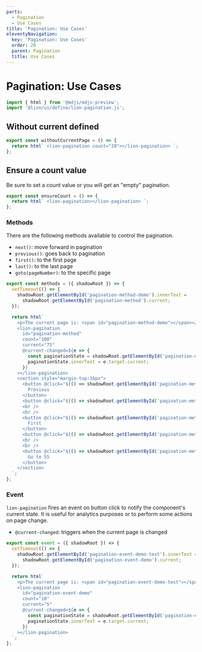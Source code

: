 ```yaml
---
parts:
  - Pagination
  - Use Cases
title: 'Pagination: Use Cases'
eleventyNavigation:
  key: 'Pagination: Use Cases'
  order: 20
  parent: Pagination
  title: Use Cases
---
```

# Pagination: Use Cases

```js script
import { html } from '@mdjs/mdjs-preview';
import '@lion/ui/define/lion-pagination.js';
```

## Without current defined

```js preview-story
export const withoutCurrentPage = () => {
  return html` <lion-pagination count="20"></lion-pagination> `;
};
```

## Ensure a count value

Be sure to set a count value or you will get an "empty" pagination.

```js preview-story
export const ensureCount = () => {
  return html` <lion-pagination></lion-pagination> `;
};
```

### Methods

There are the following methods available to control the pagination.

- `next()`: move forward in pagination
- `previous()`: goes back to pagination
- `first()`: to the first page
- `last()`: to the last page
- `goto(pageNumber)`: to the specific page

```js preview-story
export const methods = ({ shadowRoot }) => {
  setTimeout(() => {
    shadowRoot.getElementById('pagination-method-demo').innerText =
      shadowRoot.getElementById('pagination-method').current;
  });

  return html`
    <p>The current page is: <span id="pagination-method-demo"></span></p>
    <lion-pagination
      id="pagination-method"
      count="100"
      current="75"
      @current-changed=${e => {
        const paginationState = shadowRoot.getElementById('pagination-method-demo');
        paginationState.innerText = e.target.current;
      }}
    ></lion-pagination>
    <section style="margin-top:16px">
      <button @click="${() => shadowRoot.getElementById('pagination-method').previous()}">
        Previous
      </button>
      <button @click="${() => shadowRoot.getElementById('pagination-method').next()}">Next</button>
      <br />
      <br />
      <button @click="${() => shadowRoot.getElementById('pagination-method').first()}">
        First
      </button>
      <button @click="${() => shadowRoot.getElementById('pagination-method').last()}">Last</button>
      <br />
      <br />
      <button @click="${() => shadowRoot.getElementById('pagination-method').goto(55)}">
        Go to 55
      </button>
    </section>
  `;
};
```

### Event

`lion-pagination` fires an event on button click to notify the component's current state. It is useful for analytics purposes or to perform some actions on page change.

- `@current-changed`: triggers when the current page is changed

```js preview-story
export const event = ({ shadowRoot }) => {
  setTimeout(() => {
    shadowRoot.getElementById('pagination-event-demo-text').innerText =
      shadowRoot.getElementById('pagination-event-demo').current;
  });

  return html`
    <p>The current page is: <span id="pagination-event-demo-text"></span></p>
    <lion-pagination
      id="pagination-event-demo"
      count="10"
      current="5"
      @current-changed=${e => {
        const paginationState = shadowRoot.getElementById('pagination-event-demo-text');
        paginationState.innerText = e.target.current;
      }}
    ></lion-pagination>
  `;
};
```
